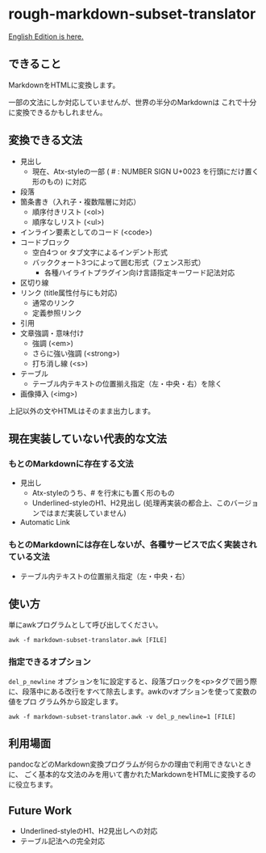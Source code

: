 # rough-markdown-subset-translator

[English Edition is here.](README.en.md)

## できること

MarkdownをHTMLに変換します。

一部の文法にしか対応していませんが、世界の半分のMarkdownは
これで十分に変換できるかもしれません。

## 変換できる文法

- 見出し
    - 現在、Atx-styleの一部 ( # : NUMBER SIGN U+0023 を行頭にだけ置く形のもの) に対応
- 段落
- 箇条書き（入れ子・複数階層に対応）
    - 順序付きリスト (&lt;ol&gt;)
    - 順序なしリスト (&lt;ul&gt;)
- インライン要素としてのコード (&lt;code&gt;)
- コードブロック
    - 空白4つ or タブ文字によるインデント形式
    - バッククォート3つによって囲む形式（フェンス形式）
        - 各種ハイライトプラグイン向け言語指定キーワード記法対応
- 区切り線
- リンク (title属性付与にも対応)
    - 通常のリンク
    - 定義参照リンク
- 引用
- 文章強調・意味付け
    - 強調 (&lt;em&gt;)
    - さらに強い強調 (&lt;strong&gt;)
    - 打ち消し線 (&lt;s&gt;)
- テーブル
    - テーブル内テキストの位置揃え指定（左・中央・右）を除く
- 画像挿入 (&lt;img&gt;)

上記以外の文やHTMLはそのまま出力します。

## 現在実装していない代表的な文法

### もとのMarkdownに存在する文法

- 見出し
    - Atx-styleのうち、# を行末にも置く形のもの
    - Underlined-styleのH1、H2見出し (処理再実装の都合上、このバージョンではまだ実装していません)
- Automatic Link

### もとのMarkdownには存在しないが、各種サービスで広く実装されている文法

- テーブル内テキストの位置揃え指定（左・中央・右）

## 使い方

単にawkプログラムとして呼び出してください。

    awk -f markdown-subset-translator.awk [FILE]

### 指定できるオプション

`del_p_newline` オプションを1に設定すると、段落ブロックを&lt;p&gt;タグで囲う際
に、段落中にある改行をすべて除去します。awkのvオプションを使って変数の値をプロ
グラム外から設定します。

    awk -f markdown-subset-translator.awk -v del_p_newline=1 [FILE]

## 利用場面

pandocなどのMarkdown変換プログラムが何らかの理由で利用できないときに、
ごく基本的な文法のみを用いて書かれたMarkdownをHTMLに変換するのに役立ちます。

## Future Work

- Underlined-styleのH1、H2見出しへの対応
- テーブル記法への完全対応
